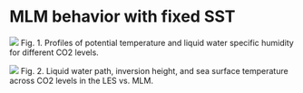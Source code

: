 # MLM behavior with fixed SST

![](../../plotting/figures/enBal/profiles_by_co2.png)
Fig. 1. Profiles of potential temperature and liquid water specific humidity for different CO2 levels.

![](../../plotting/figures/enBal/lwp_zi_sst_co2.png)
Fig. 2. Liquid water path, inversion height, and sea surface temperature across CO2 levels in the LES vs. MLM.